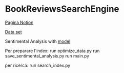 # BookReviewsSearchEngine

[Pagina Notion](https://www.notion.so/Book-Reviews-Searching-Engine-944627d466584938a029922b43727ba7)

[Data set](https://www.kaggle.com/datasets/mohamedbakhet/amazon-books-reviews)

Sentimental Analysis with [model](https://huggingface.co/cardiffnlp/twitter-xlm-roberta-base-sentiment)

Per preparare l'index:
run optimize_data.py
run save_sentimental_analysis.py
run main.py

per ricerca:
run search_index.py